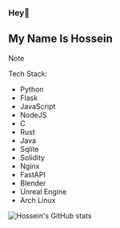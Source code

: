 ### Hey👋 
## My Name Is Hossein

> [!NOTE]
> Tech Stack:
> - Python
> - Flask
> - JavaScript
> - NodeJS
> - C
> - Rust
> - Java
> - Sqlite
> - Solidity
> - Nginx
> - FastAPI
> - Blender
> - Unreal Engine
> - Arch Linux

![Hossein's GitHub stats](https://github-readme-stats.vercel.app/api?username=HosseinToloueiFard&show_icons=true&theme=radical)


